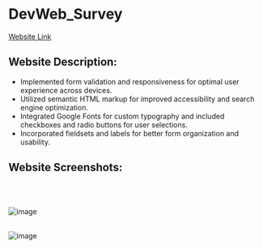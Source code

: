 # DevWeb_Survey

<a href='https://wcarl12.github.io/DevWeb_Survey_version_2/'>Website Link</a>

<h2>Website Description:</h2>
<ul>
  <li>Implemented form validation and responsiveness for optimal user experience across devices.</li>
  <li>Utilized semantic HTML markup for improved accessibility and search engine optimization. </li>
  <li>Integrated Google Fonts for custom typography and included checkboxes and radio buttons for user selections.</li>
  <li>Incorporated fieldsets and labels for better form organization and usability.</li>
</ul>

<h2>Website Screenshots:</h2>
<br>
<br>

![image](https://github.com/WCARL12/DevWeb_Survey_version_2/assets/139624156/058aecae-a463-4c7c-ba35-b24d34523491)
<br>
<br>


![image](https://github.com/WCARL12/DevWeb_Survey_version_2/assets/139624156/ce52535f-0791-45c4-b1c3-33b21e757b83)
